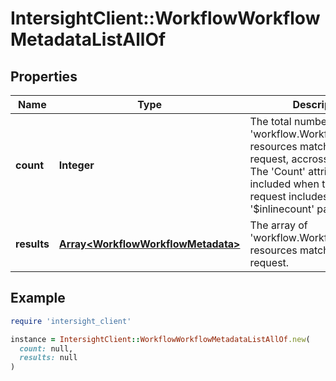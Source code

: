 # IntersightClient::WorkflowWorkflowMetadataListAllOf

## Properties

| Name | Type | Description | Notes |
| ---- | ---- | ----------- | ----- |
| **count** | **Integer** | The total number of &#39;workflow.WorkflowMetadata&#39; resources matching the request, accross all pages. The &#39;Count&#39; attribute is included when the HTTP GET request includes the &#39;$inlinecount&#39; parameter. | [optional] |
| **results** | [**Array&lt;WorkflowWorkflowMetadata&gt;**](WorkflowWorkflowMetadata.md) | The array of &#39;workflow.WorkflowMetadata&#39; resources matching the request. | [optional] |

## Example

```ruby
require 'intersight_client'

instance = IntersightClient::WorkflowWorkflowMetadataListAllOf.new(
  count: null,
  results: null
)
```

